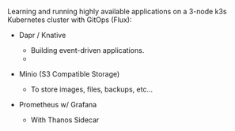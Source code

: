 Learning and running highly available applications on a 3-node k3s Kubernetes cluster with GitOps (Flux):

- Dapr / Knative
  - Building event-driven applications.
  - 
- Minio (S3 Compatible Storage)
  - To store images, files, backups, etc...

- Prometheus w/ Grafana
    - With Thanos Sidecar
